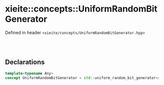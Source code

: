 # xieite::concepts::UniformRandomBitGenerator
Defined in header `<xieite/concepts/UniformRandomBitGenerator.hpp>`

<br/><br/>

## Declarations
```cpp
template<typename Any>
concept UniformRandomBitGenerator = std::uniform_random_bit_generator<std::remove_reference_t<Any>>;
```
